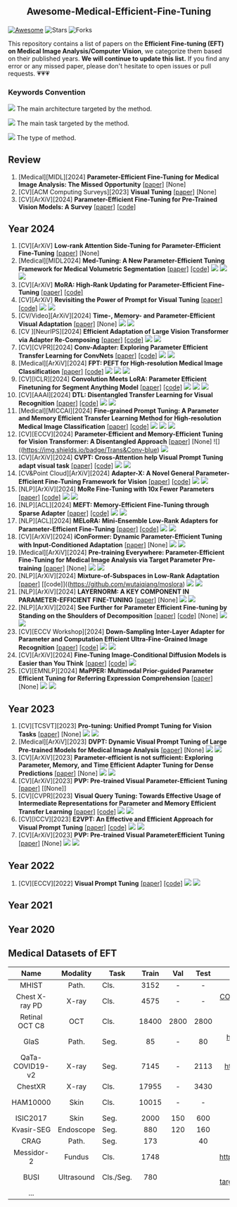 ## <p align=center>Awesome-Medical-Efficient-Fine-Tuning</p>

[![Awesome](https://awesome.re/badge.svg)](https://awesome.re) ![Stars](https://img.shields.io/github/stars/ChandlerBang/Awesome-Medical-Efficient-Fine-Tuning?color=yellow)  ![Forks](https://img.shields.io/github/forks/ChandlerBang/Awesome-Medical-Efficient-Fine-Tuning?color=blue&label=Fork)

This repository contains a list of papers on the **Efficient Fine-tuning (EFT) on Medical Image Analysis/Computer Vision**, we categorize them based on their published years.
**We will continue to update this list.** If you find any error or any missed paper, please don't hesitate to open issues or pull requests. 💗💗💗

### Keywords Convention

![](https://img.shields.io/badge/Trans-blue) The main architecture targeted by the method.

![](https://img.shields.io/badge/3Dseg-green) The main task targeted by the method.

![](https://img.shields.io/badge/Adapter-orange) The type of method.

## Review

1. [Medical][MIDL][2024] **Parameter-Efficient Fine-Tuning for Medical Image Analysis: The Missed Opportunity** [[paper]](https://arxiv.org/abs/2305.08252) [None]
2. [CV][ACM Computing Surveys][2023] **Visual Tuning** [[paper]](https://dl.acm.org/doi/abs/10.1145/3657632) [None]
3. [CV][ArXiV][2024] **Parameter-Efficient Fine-Tuning for Pre-Trained Vision Models: A Survey** [[paper]](https://arxiv.org/pdf/2402.02242) [[code]](https://github.com/synbol/Awesome-Parameter-Efficient-Transfer-Learning)

## Year 2024

1. [CV][ArXiV] **Low-rank Attention Side-Tuning for Parameter-Efficient Fine-Tuning** [[paper]](https://arxiv.org/pdf/2402.04009) [None]
2. [Medical][MIDL2024] **Med-Tuning: A New Parameter-Efficient Tuning Framework for Medical Volumetric Segmentation** [[paper]](https://arxiv.org/pdf/2304.10880v4) [[code]](https://github.com/jessie-chen99/Med-Tuning-Official) ![](https://img.shields.io/badge/Trans-blue) ![](https://img.shields.io/badge/3Dseg-green) ![](https://img.shields.io/badge/Adapter-orange)
3. [CV][ArXiV] **MoRA: High-Rank Updating for Parameter-Efficient Fine-Tuning** [[paper]](https://arxiv.org/abs/2405.12130) [[code]](https://github.com/kongds/MoRA)
4. [CV][ArXiV] **Revisiting the Power of Prompt for Visual Tuning** [[paper]](https://arxiv.org/pdf/2402.02382) [[code]](https://github.com/WangYZ1608/Self-Prompt-Tuning) ![](https://img.shields.io/badge/Trans-blue) ![](https://img.shields.io/badge/Prompt-orange)
5. [CV/Video][ArXiV][2024] **Time-, Memory- and Parameter-Efficient Visual Adaptation** [[paper]](https://arxiv.org/pdf/2402.02887) [None] ![](https://img.shields.io/badge/Trans-blue) ![](https://img.shields.io/badge/Side_Tuning-orange)
6. [CV ][NeurIPS][2024] **Efficient Adaptation of Large Vision Transformer via Adapter Re-Composing** [[paper]](https://proceedings.neurips.cc/paper_files/paper/2023/file/a4ca07aa108036f80cbb5b82285fd4b1-Paper-Conference.pdf) [[code]](https://github.com/DavidYanAnDe/ARC) ![](https://img.shields.io/badge/Trans-blue) ![](https://img.shields.io/badge/Adapter-orange)
7. [CV][CVPR][2024] **Conv-Adapter: Exploring Parameter Efficient Transfer Learning for ConvNets** [[paper]](https://arxiv.org/pdf/2208.07463) [[code]](https://github.com/Hhhhhhao/Conv-Adapter/tree/main) ![](https://img.shields.io/badge/CNN-blue) ![](https://img.shields.io/badge/Adapter-orange)
8. [Medical][ArXiV][2024] **FPT: PEFT for High-resolution Medical Image Classification** [[paper]](https://arxiv.org/pdf/2403.07576v2) [[code]](https://github.com/yijinhuang/fpt) ![](https://img.shields.io/badge/Trans-blue) ![](https://img.shields.io/badge/2Dcls-green) ![](https://img.shields.io/badge/Side_Tuning-orange)
9. [CV][ICLR][2024] **Convolution Meets LoRA: Parameter Efficient Finetuning for Segment Anything Model** [[paper]](https://arxiv.org/pdf/2401.17868) [[code]](https://github.com/autogluon/autogluon/tree/master/examples/automm/Conv-LoRA) ![](https://img.shields.io/badge/SAM-blue) ![](https://img.shields.io/badge/2Dseg-green) ![](https://img.shields.io/badge/LoRA-orange)
10. [CV][AAAI][2024] **DTL: Disentangled Transfer Learning for Visual Recognition** [[paper]](https://ojs.aaai.org/index.php/AAAI/article/view/29096) [[code]](https://github.com/heekhero/DTL) ![](https://img.shields.io/badge/Trans-blue) ![](https://img.shields.io/badge/Side_Tuning-orange)
11. [Medical][MICCAI][2024] **Fine-grained Prompt Tuning: A Parameter and Memory Efficient Transfer Learning Method for High-resolution Medical Image Classification** [[paper]](https://arxiv.org/pdf/2403.07576) [[code]](https://github.com/yijinhuang/fpt) ![](https://img.shields.io/badge/Trans-blue) ![](https://img.shields.io/badge/2Dcls-green) ![](https://img.shields.io/badge/Side_Tuning/VPT-orange)
12. [CV][ECCV][2024] **Parameter-Efficient and Memory-Efficient Tuning for Vision Transformer: A Disentangled Approach** [[paper]](https://arxiv.org/abs/2407.06964) [None] ![]((https://img.shields.io/badge/Trans&Conv-blue) ![](https://img.shields.io/badge/Side_Tuning-orange)
13. [CV][ArXiV][2024] **CVPT: Cross-Attention help Visual Prompt Tuning adapt visual task** [[paper]](https://arxiv.org/abs/2408.14961) [[code]](https://github.com/xlgsyzp/cvpt) ![](https://img.shields.io/badge/Trans-blue) ![](https://img.shields.io/badge/Prompt-orange)
14. [CV&Point Cloud][ArXiV][2024] **Adapter-X: A Novel General Parameter-Efficient Fine-Tuning Framework for Vision** [[paper]](https://arxiv.org/abs/2406.03051) [[code]](https://github.com/leoli646/Adapter-X) ![](https://img.shields.io/badge/Trans-blue) ![](https://img.shields.io/badge/Adapter-orange)
15. [NLP][ArXiV][2024] **MoRe Fine-Tuning with 10x Fewer Parameters** [[paper]](https://openreview.net/pdf?id=AzTz27n6O2) [[code]](https://github.com/sprocketlab/sparse_matrix_fine_tuning) ![](https://img.shields.io/badge/Trans-blue) ![](https://img.shields.io/badge/LoRA-orange)
16. [NLP][ACL][2024] **MEFT: Memory-Efficient Fine-Tuning through Sparse Adapter** [[paper]](https://arxiv.org/abs/2406.04984) [[code]](https://github.com/currentf/meft) ![](https://img.shields.io/badge/Trans-blue) ![](https://img.shields.io/badge/Adapter-orange)
17. [NLP][ACL][2024] **MELoRA: Mini-Ensemble Low-Rank Adapters for Parameter-Efficient Fine-Tuning** [[paper]](https://aclanthology.org/2024.acl-long.168/) [[code]](https://github.com/chasonshi/melora) ![](https://img.shields.io/badge/Trans-blue) ![](https://img.shields.io/badge/LoRA-orange)
18. [CV][ArXiV][2024] **iConFormer: Dynamic Parameter-Efficient Tuning with Input-Conditioned Adaptation** [[paper]](https://arxiv.org/abs/2409.02838) [None] ![](https://img.shields.io/badge/Trans-blue) ![](https://img.shields.io/badge/Adapter-orange)
19. [Medical][ArXiV][2024] **Pre-training Everywhere: Parameter-Efficient Fine-Tuning for Medical Image Analysis via Target Parameter Pre-training** [[paper]](https://arxiv.org/abs/2408.15011) [None] ![](https://img.shields.io/badge/Trans-blue) ![](https://img.shields.io/badge/General-orange)
20. [NLP][ArXiV][2024] **Mixture-of-Subspaces in Low-Rank Adaptation** [[paper]](https://arxiv.org/abs/2406.11909) [[code]]((https://github.com/wutaiqiang/moslora) ![](https://img.shields.io/badge/Trans-blue) ![](https://img.shields.io/badge/LoRA-orange)
21. [NLP][ArXiV][2024] **LAYERNORM: A KEY COMPONENT IN PARAMETER-EFFICIENT FINE-TUNING** [[paper]](https://arxiv.org/abs/2403.20284) [None] ![](https://img.shields.io/badge/Trans-blue) ![](https://img.shields.io/badge/Partial-orange)
22. [NLP][ArXiV][2024] **See Further for Parameter Efficient Fine-tuning by Standing on the Shoulders of Decomposition** [[paper]](https://arxiv.org/abs/2407.05417) [[code]](https://github.com/Chongjie-Si/Subspace-Tuning) [None] ![](https://img.shields.io/badge/Trans-blue) ![](https://img.shields.io/badge/General-orange)
23. [CV][ECCV Workshop][2024] **Down-Sampling Inter-Layer Adapter for Parameter and Computation Efficient Ultra-Fine-Grained Image Recognition** [[paper]](https://arxiv.org/abs/2409.11051) [[code]](https://github.com/arkel23/DownSamplingInterLayerAdapter) ![](https://img.shields.io/badge/Trans-blue) ![](https://img.shields.io/badge/Adapter-orange)
24. [CV][ArXiV][2024] **Fine-Tuning Image-Conditional Diffusion Models is Easier than You Think** [[paper]](https://arxiv.org/abs/2409.11355) [[code]](https://github.com/VisualComputingInstitute/diffusion-e2e-ft) ![](https://img.shields.io/badge/Diffusion-blue)
25. [CV][EMNLP][2024] **MaPPER: Multimodal Prior-guided Parameter Efficient Tuning for Referring Expression Comprehension** [[paper]](https://arxiv.org/abs/2409.13609) [None] ![](https://img.shields.io/badge/Trans-blue) ![](https://img.shields.io/badge/Adapter-orange)

## Year 2023

1. [CV][TCSVT][2023] **Pro-tuning: Unified Prompt Tuning for Vision Tasks** [[paper]](https://ieeexplore.ieee.org/abstract/document/10295530) [None] ![](https://img.shields.io/badge/CNN&Trans-blue) ![](https://img.shields.io/badge/Prompt-orange)
2. [Medical][ArXiV][2023] **DVPT: Dynamic Visual Prompt Tuning of Large Pre-trained Models for Medical Image Analysis** [[paper]](https://arxiv.org/pdf/2307.09787) [None] ![](https://img.shields.io/badge/Trans-blue) ![](https://img.shields.io/badge/Prompt-orange)
3. [CV][ArXiV][2023] **Parameter-efficient is not sufficient: Exploring Parameter, Memory, and Time Efficient Adapter Tuning for Dense Predictions** [[paper]](https://arxiv.org/pdf/2306.09729) [None] ![](https://img.shields.io/badge/Trans-blue) ![](https://img.shields.io/badge/Side_Tuning-orange)
4. [CV][ArXiV][2023] **PVP: Pre-trained Visual Parameter-Efficient Tuning** [[paper]](https://arxiv.org/abs/2304.13639) [[None]]
5. [CV][CVPR][2023] **Visual Query Tuning: Towards Effective Usage of Intermediate Representations for Parameter and Memory Efficient Transfer Learning** [[paper]](https://arxiv.org/abs/2212.03220) [[code]](https://github.com/andytu28/VQT) ![](https://img.shields.io/badge/Trans-blue) ![](https://img.shields.io/badge/Side_Tuning-orange)
6. [CV][ICCV][2023] **E2VPT: An Effective and Efficient Approach for Visual Prompt Tuning** [[paper]](https://arxiv.org/pdf/2307.13770) [[code]](https://github.com/ChengHan111/E2VPT) ![](https://img.shields.io/badge/Trans-blue) ![](https://img.shields.io/badge/Prompt-orange)
7. [CV][ArXiV][2023] **PVP: Pre-trained Visual ParameterEfficient Tuning** [[paper]](https://arxiv.org/abs/2304.13639) [None] ![](https://img.shields.io/badge/Trans-blue) ![](https://img.shields.io/badge/General-orange)

## Year 2022

1. [CV][ECCV][2022] **Visual Prompt Tuning** [[paper]](https://link.springer.com/chapter/10.1007/978-3-031-19827-4_41) [[code]](https://github.com/kmnp/vpt) ![](https://img.shields.io/badge/Trans-blue) ![](https://img.shields.io/badge/Prompt-orange)

## Year 2021

## Year 2020

## Medical Datasets of EFT

|      Name       |  Modality  | Task      | Train | Val  | Test |                             Link                             |
| :-------------: | :--------: | --------- | :---: | :--: | :--: | :----------------------------------------------------------: |
|      MHIST      |   Path.    | Cls.      | 3152  |  -   |  -   |               https://bmirds.github.io/MHIST/                |
| Chest X-ray PD  |   X-ray    | Cls.      | 4575  |  -   |  -   | [COVID19, Pneumonia and Normal Chest X-ray PA Dataset - Mendeley Data](https://data.mendeley.com/datasets/jctsfj2sfn/1) |
| Retinal OCT C8  |    OCT     | Cls.      | 18400 | 2800 | 2800 | [Retinal OCT - C8 (kaggle.com)](https://www.kaggle.com/datasets/obulisainaren/retinal-oct-c8) |
|      GlaS       |   Path.    | Seg.      |  85   |  -   |  80  | https://www.kaggle.com/datasets/sani84/glasmiccai2015-gland-segmentation |
| QaTa-COVID19-v2 |   X-ray    | Seg.      | 7145  |  -   | 2113 | https://www.kaggle.com/datasets/aysendegerli/qatacov19-dataset |
|     ChestXR     |   X-ray    | Cls.      | 17955 |  -   | 3430 |      https://cxr-covid19.grand-challenge.org/Download/       |
|    HAM10000     |    Skin    | Cls.      | 10015 |  -   |  -   | https://www.kaggle.com/datasets/kmader/skin-cancer-mnist-ham10000 |
|    ISIC2017     |    Skin    | Seg.      | 2000  | 150  | 600  | [ISIC Challenge (isic-archive.com)](https://challenge.isic-archive.com/data/#2017) |
|   Kvasir-SEG    | Endoscope  | Seg.      |  880  | 120  | 160  | [Simula Datasets - Kvasir SEG](https://datasets.simula.no/kvasir-seg/) |
|      CRAG       |   Path.    | Seg.      |  173  |      |  40  |    https://warwick.ac.uk/fac/cross_fac/tia/data/mildnet/     |
|   Messidor-2    |   Fundus   | Cls.      | 1748  |      |      | https://www.kaggle.com/datasets/mariaherrerot/messidor2preprocess |
|      BUSI       | Ultrasound | Cls./Seg. |  780  |      |      | https://link.zhihu.com/?target=https%3A//scholar.cu.edu.eg/%3Fq%3Dafahmy/pages/dataset |
|       ...       |            |           |       |      |      |                                                              |

